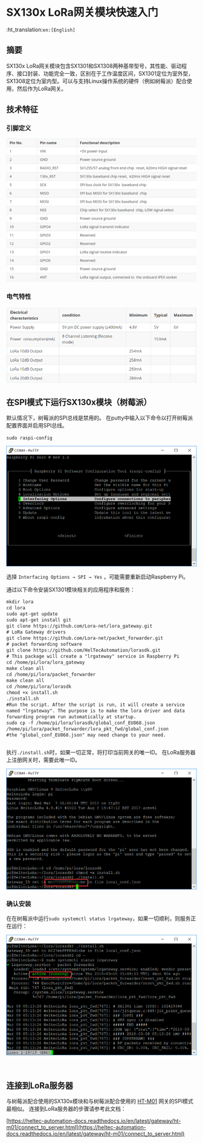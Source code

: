 # SX130x LoRa网关模块快速入门
:ht_translation:`en:[English]`
## 摘要

SX130x LoRa网关模块包含SX1301和SX1308两种基带型号，其性能、驱动程序、接口封装、功能完全一致，区别在于工作温度区间，SX1301定位为室外型，SX1308定位为室内型。可以与支持Linux操作系统的硬件（例如树莓派）配合使用，然后作为LoRa网关。

## 技术特征

### 引脚定义

![](img/quick_start/01.png)

### 电气特性

![](img/quick_start/00.png)

## 在SPI模式下运行SX130x模块（树莓派）

默认情况下，树莓派的SPI总线是禁用的。 在putty中输入以下命令以打开树莓派配置界面并启用SPI总线。

`sudo raspi-config`

![](img/quick_start/02.png)

选择 `Interfacing Options → SPI → Yes` ，可能需要重新启动Raspberry Pi。

通过以下命令安装SX1301模块相关的应用程序和服务：

```shell
mkdir lora
cd lora
sudo apt-get update
sudo apt-get install git
git clone https://github.com/Lora-net/lora_gateway.git
# LoRa Gateway drivers
git clone https://github.com/Lora-net/packet_forwarder.git
# packet forwarding software
git clone https://github.com/HelTecAutomation/lorasdk.git
# This package will create a "lrgateway" service in Raspberry Pi
cd /home/pi/lora/lora_gateway
make clean all
cd /home/pi/lora/packet_forwarder
make clean all
cd /home/pi/lora/lorasdk
chmod +x install.sh 
./install.sh
#Run the script. After the script is run, it will create a service named "lrgateway". The purpose is to make the lora driver and data forwarding program run automatically at startup.
sudo cp -f /home/pi/lora/lorasdk/global_conf_EU868.json /home/pi/lora/packet_forwarder/lora_pkt_fwd/global_conf.json
#the "global_conf_EU868.json" may need change to your need.
```

```Tip:: “ global_conf.json”文件确定网关的监听频率，这是节点可以成功与网关通信的关键！

```

执行`./install.sh`时，如果一切正常，将打印当前网关的唯一ID。 在LoRa服务器上注册网关时，需要此唯一ID。

![](img/quick_start/08.png)

### 确认安装

在在树莓派中运行`sudo systemctl status lrgateway`，如果一切顺利，则服务正在运行：

![](img/quick_start/03.png)

&nbsp;

## 连接到LoRa服务器

与树莓派配合使用的SX130x模块和与树莓派配合使用的 [HT-M01](https://heltec.org/project/ht-m01/) 网关的SPI模式最相似。 连接到LoRa服务器的步骤请参考此文档：

[https://heltec-automation-docs.readthedocs.io/en/latest/gateway/ht-m01/connect_to_server.html](https://heltec-automation-docs.readthedocs.io/en/latest/gateway/ht-m01/connect_to_server.html)